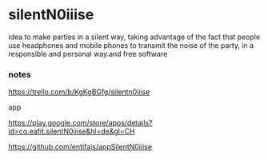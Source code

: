 # silentN0iiise
idea to make parties in a silent way, taking advantage of the fact that people use headphones and mobile phones to transmit the noise of the party, in a responsible and personal way.and free software 
 
### notes
https://trello.com/b/KgKgBGfg/silentn0iiise

app 

https://play.google.com/store/apps/details?id=co.eafit.silentN0iiise&hl=de&gl=CH

https://github.com/entifais/appSilentN0iiise
